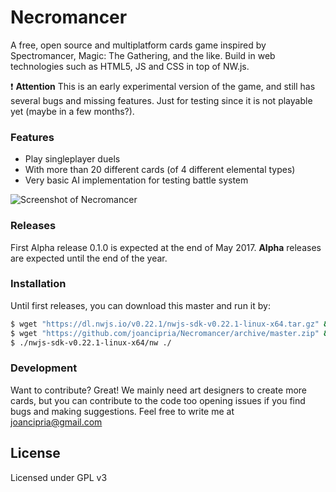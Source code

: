 # Necromancer
A free, open source and multiplatform cards game inspired by Spectromancer, Magic: The Gathering, and the like. Build in web technologies such as HTML5, JS and CSS in top of NW.js.

:exclamation: **Attention** This is an early experimental version of the game, and still has several bugs and missing features. Just for testing since it is not playable yet (maybe in a  few months?).

### Features
  - Play singleplayer duels
  - With more than 20 different cards (of 4 different elemental types)
  - Very basic AI implementation for testing battle system

  ![Screenshot of Necromancer](https://joancipria.files.wordpress.com/2017/05/screenshot.png)

### Releases
First Alpha release 0.1.0 is expected at the end of May 2017. **Alpha** releases are expected until the end of the year.

### Installation
Until first releases, you can download this master and run it by:

```sh
$ wget "https://dl.nwjs.io/v0.22.1/nwjs-sdk-v0.22.1-linux-x64.tar.gz" && tar -xvzf nwjs-sdk-v0.22.1-linux-x64.tar.gz
$ wget "https://github.com/joancipria/Necromancer/archive/master.zip" && apt-get install unzip && unzip master.zip
$ ./nwjs-sdk-v0.22.1-linux-x64/nw ./
```



### Development
Want to contribute? Great! We mainly need art designers to create more cards, but you can contribute to the code too opening issues if you find bugs and making suggestions. Feel free to write me at joancipria@gmail.com


License
----
Licensed under GPL v3

